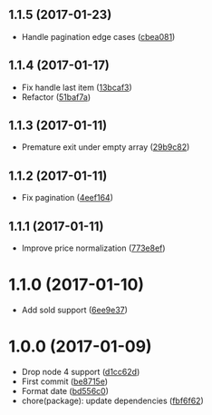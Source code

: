 <a name="1.1.5"></a>
## 1.1.5 (2017-01-23)

* Handle pagination edge cases ([cbea081](https://github.com/kikobeats/merkawind-api/commit/cbea081))



<a name="1.1.4"></a>
## 1.1.4 (2017-01-17)

* Fix handle last item ([13bcaf3](https://github.com/kikobeats/merkawind-api/commit/13bcaf3))
* Refactor ([51baf7a](https://github.com/kikobeats/merkawind-api/commit/51baf7a))



<a name="1.1.3"></a>
## 1.1.3 (2017-01-11)

* Premature exit under empty array ([29b9c82](https://github.com/kikobeats/merkawind-api/commit/29b9c82))



<a name="1.1.2"></a>
## 1.1.2 (2017-01-11)

* Fix pagination ([4eef164](https://github.com/kikobeats/merkawind-api/commit/4eef164))



<a name="1.1.1"></a>
## 1.1.1 (2017-01-11)

* Improve price normalization ([773e8ef](https://github.com/kikobeats/merkawind-api/commit/773e8ef))



<a name="1.1.0"></a>
# 1.1.0 (2017-01-10)

* Add sold support ([6ee9e37](https://github.com/kikobeats/merkawind-api/commit/6ee9e37))



<a name="1.0.0"></a>
# 1.0.0 (2017-01-09)

* Drop node 4 support ([d1cc62d](https://github.com/kikobeats/merkawind-api/commit/d1cc62d))
* First commit ([be8715e](https://github.com/kikobeats/merkawind-api/commit/be8715e))
* Format date ([bd556c0](https://github.com/kikobeats/merkawind-api/commit/bd556c0))
* chore(package): update dependencies ([fbf6f62](https://github.com/kikobeats/merkawind-api/commit/fbf6f62))



